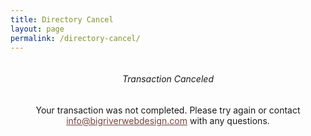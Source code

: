 ```yaml
---
title: Directory Cancel
layout: page
permalink: /directory-cancel/
---
```

<div style="text-align:center;">
  <div class="directoryPageBox clickable" style="text-align:center;display:inline-block;">
    <h6>Transaction Canceled</h6>
    <p>Your transaction was not completed.  Please try again or contact <a href="http://info@bigriverwebdesign.com" style="color: #72453F; text-decoration:underline;">info@bigriverwebdesign.com</a> with any questions.</p>
  </div>
</div>
